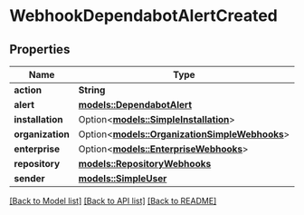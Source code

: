 # WebhookDependabotAlertCreated

## Properties

Name | Type | Description | Notes
------------ | ------------- | ------------- | -------------
**action** | **String** |  | 
**alert** | [**models::DependabotAlert**](dependabot-alert.md) |  | 
**installation** | Option<[**models::SimpleInstallation**](simple-installation.md)> |  | [optional]
**organization** | Option<[**models::OrganizationSimpleWebhooks**](organization-simple-webhooks.md)> |  | [optional]
**enterprise** | Option<[**models::EnterpriseWebhooks**](enterprise-webhooks.md)> |  | [optional]
**repository** | [**models::RepositoryWebhooks**](repository-webhooks.md) |  | 
**sender** | [**models::SimpleUser**](simple-user.md) |  | 

[[Back to Model list]](../README.md#documentation-for-models) [[Back to API list]](../README.md#documentation-for-api-endpoints) [[Back to README]](../README.md)


